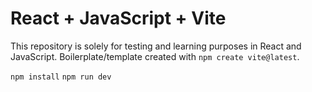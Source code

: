 # React + JavaScript + Vite

This repository is solely for testing and learning purposes in React and JavaScript. Boilerplate/template created with `npm create vite@latest`.

`npm install`
`npm run dev`
